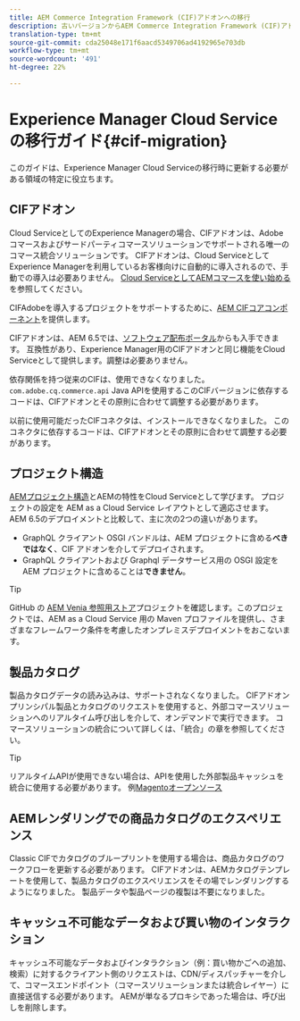 ```yaml
---
title: AEM Commerce Integration Framework (CIF)アドオンへの移行
description: 古いバージョンからAEM Commerce Integration Framework (CIF)アドオンに移行する方法
translation-type: tm+mt
source-git-commit: cda25048e171f6aacd5349706ad4192965e703db
workflow-type: tm+mt
source-wordcount: '491'
ht-degree: 22%

---
```


# Experience Manager Cloud Serviceの移行ガイド{#cif-migration}

このガイドは、Experience Manager Cloud Serviceの移行時に更新する必要がある領域の特定に役立ちます。

## CIFアドオン

Cloud ServiceとしてのExperience Managerの場合、CIFアドオンは、Adobeコマースおよびサードパーティコマースソリューションでサポートされる唯一のコマース統合ソリューションです。 CIFアドオンは、Cloud ServiceとしてExperience Managerを利用しているお客様向けに自動的に導入されるので、手動での導入は必要ありません。 [Cloud ServiceとしてAEMコマースを使い始める](getting-started.md)を参照してください。

CIFAdobeを導入するプロジェクトをサポートするために、[AEM CIFコアコンポーネント](https://github.com/adobe/aem-core-cif-components)を提供します。

CIFアドオンは、AEM 6.5では、[ソフトウェア配布ポータル](https://experience.adobe.com/#/downloads/content/software-distribution/en/aem.html)からも入手できます。 互換性があり、Experience Manager用のCIFアドオンと同じ機能をCloud Serviceとして提供します。調整は必要ありません。

依存関係を持つ従来のCIFは、使用できなくなりました。 `com.adobe.cq.commerce.api` Java APIを使用するこのCIFバージョンに依存するコードは、CIFアドオンとその原則に合わせて調整する必要があります。

以前に使用可能だったCIFコネクタは、インストールできなくなりました。 このコネクタに依存するコードは、CIFアドオンとその原則に合わせて調整する必要があります。

## プロジェクト構造

[AEMプロジェクト構造](https://docs.adobe.com/content/help/ja-JP/experience-manager-cloud-service/implementing/developing/aem-project-content-package-structure.html)とAEMの特性をCloud Serviceとして学びます。 プロジェクトの設定を AEM as a Cloud Service レイアウトとして適応させます。
AEM 6.5のデプロイメントと比較して、主に次の2つの違いがあります。

* GraphQL クライアント OSGI バンドルは、AEM プロジェクトに含める&#x200B;**べきではなく**、CIF アドオンを介してデプロイされます。
* GraphQL クライアントおよび Graphql データサービス用の OSGI 設定を AEM プロジェクトに含めることは&#x200B;**できません**。

>[!TIP]
>
>GitHub の [AEM Venia 参照用ストア](https://github.com/adobe/aem-cif-guides-venia)プロジェクトを確認します。このプロジェクトでは、AEM as a Cloud Service 用の Maven プロファイルを提供し、さまざまなフレームワーク条件を考慮したオンプレミスデプロイメントをおこないます。

## 製品カタログ

製品カタログデータの読み込みは、サポートされなくなりました。 CIFアドオンプリンシパル製品とカタログのリクエストを使用すると、外部コマースソリューションへのリアルタイム呼び出しを介して、オンデマンドで実行できます。 コマースソリューションの統合について詳しくは、「統合」の章を参照してください。

>[!TIP]
>
>リアルタイムAPIが使用できない場合は、APIを使用した外部製品キャッシュを統合に使用する必要があります。 例[Magentoオープンソース](https://magento.com/products/magento-open-source)

## AEMレンダリングでの商品カタログのエクスペリエンス

Classic CIFでカタログのブループリントを使用する場合は、商品カタログのワークフローを更新する必要があります。 CIFアドオンは、AEMカタログテンプレートを使用して、製品カタログのエクスペリエンスをその場でレンダリングするようになりました。 製品データや製品ページの複製は不要になりました。

## キャッシュ不可能なデータおよび買い物のインタラクション

キャッシュ不可能なデータおよびインタラクション（例：買い物かごへの追加、検索）に対するクライアント側のリクエストは、CDN/ディスパッチャーを介して、コマースエンドポイント（コマースソリューションまたは統合レイヤー）に直接送信する必要があります。 AEMが単なるプロキシであった場合は、呼び出しを削除します。
